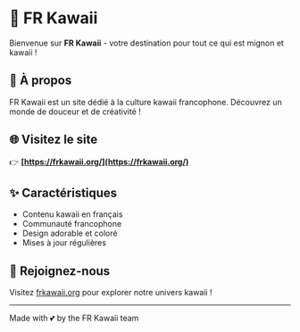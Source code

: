 # 🌸 FR Kawaii

Bienvenue sur **FR Kawaii** - votre destination pour tout ce qui est mignon et kawaii ! 

## 🎀 À propos

FR Kawaii est un site dédié à la culture kawaii francophone. Découvrez un monde de douceur et de créativité !

## 🌐 Visitez le site

👉 **[https://frkawaii.org/](https://frkawaii.org/)**

## ✨ Caractéristiques

- Contenu kawaii en français
- Communauté francophone
- Design adorable et coloré
- Mises à jour régulières

## 💖 Rejoignez-nous

Visitez [frkawaii.org](https://frkawaii.org/) pour explorer notre univers kawaii !

---

Made with 💕 by the FR Kawaii team
